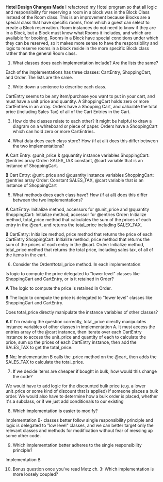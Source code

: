 __Hotel Design Changes Made__
I refactored my Hotel program so that all logic and responsibility for reserving a room in a block was in the Block Class instead of the Room class. This is an improvement because Blocks are a special class that have specific rooms, from which a guest can select to create a Block reservation. Room instances do not need to know if they are in a Block, but a Block must know what Rooms it includes, and which are available for booking. Rooms in a Block have special conditions under which they can be reserved, so it makes more sense to have the responsibility and logic to reserve rooms in a block reside in the more specific Block class rather than the general Room class. 



1. What classes does each implementation include? Are the lists the same?

Each of the implementations has three classes: CartEntry, ShoppingCart, and Order. The lists are the same.


2. Write down a sentence to describe each class.

CartEntry seems to be any item/purchase you want to put in your cart, and must have a unit price and quantity. A ShoppingCart holds zero or more CartEntries in an array. Orders have a Shopping Cart, and calculate the total price (including Sales Tax) of all of the Cart Entries in the Cart.

3. How do the classes relate to each other? It might be helpful to draw a diagram on a whiteboard or piece of paper.
Orders have a ShoppingCart which can hold zero or more CartEntries.

4. What data does each class store? How (if at all) does this differ between the two implementations?

__A__
Cart Entry: @unit_price & @quantity instance variables
ShoppingCart: @entries array
Order: SALES_TAX constant, @cart variable that is an instance of ShoppingCart.

__B__
Cart Entry: @unit_price and  @quantity instance variables
ShoppingCart: @entries array
Order: Constant SALES_TAX, @cart variable that is an instance of  ShoppingCart


5. What methods does each class have? How (if at all) does this differ between the two implementations?

__A__
CartEntry: Initialize method, accessors for @unit_price and @quantity
ShoppingCart: Initialize method, accessor for @entries
Order: Initialize method, total_price method that calculates the sum of the prices of each entry in the @cart, and returns the total_price including SALEX_TAX.

__B__
CartEntry: Initialize method, price method that returns the price of each CartEntry
ShoppingCart: Initialize method, price method that returns the sum of the prices of each entry in the @cart.
Order: Initialize method, total_price method that returns the total price, including sales tax, of all of the items in the cart.


6. Consider the Order#total_price method. In each implementation:

  Is logic to compute the price delegated to "lower level" classes like ShoppingCart and CartEntry, or is it retained in Order?

  __A__
  The logic to compute the price is retained in Order.

  __B__
  The logic to compute the price is delegated to "lower level" classes like ShoppingCart and CartEntry.

  Does total_price directly manipulate the instance variables of other classes?

  __A__
  If I'm reading the question correctly, total_price directly manipulates instance variables of other classes in implementation A. It must access the entries array of the @cart instance, then iterate over each CartEntry instance to access the unit_price and quantity of each to calculate the price, sum up the prices of each CartEntry instance, then add the SALES_TAX to get the total_price.

  __B__
  No; Implementation B calls the .price method on the @cart, then adds the SALES_TAX to calculate the total_price.

7. If we decide items are cheaper if bought in bulk, how would this change the code?

We would have to add logic for the discounted bulk price (e.g. a lower unit_price or some kind of discount that is applied) if someone places a bulk order. We would also have to determine how a bulk order is placed, whether it's a subclass, or if we just add conditionals to our existing

8. Which implementation is easier to modify?

Implementation B- classes better follow single responsibility principle and logic is delegated to "low level" classes, and we can better target only the relevant classes and methods for modification without fear of messing up some other code.

9. Which implementation better adheres to the single responsibility principle?

Implementation B

10. Bonus question once you've read Metz ch. 3: Which implementation is more loosely coupled?
